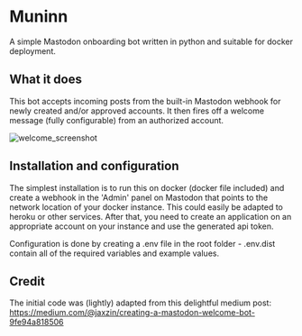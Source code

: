 # Muninn
A simple Mastodon onboarding bot written in python and suitable for docker deployment. 

## What it does

This bot accepts incoming posts from the built-in Mastodon webhook for newly created and/or approved accounts. It then fires off a welcome message (fully configurable) from an authorized account. 

![welcome_screenshot](https://user-images.githubusercontent.com/83498383/224165328-fac6de68-5f24-4877-b809-425095a2854b.png)



## Installation and configuration
The simplest installation is to run this on docker (docker file included) and create a webhook in the 'Admin' panel on Mastodon that points to the network location of your docker instance. This could easily be adapted to heroku or other services. After that, you need to create an application on an appropriate account on your instance and use the generated api token.

Configuration is done by creating a .env file in the root folder - .env.dist contain all of the required variables and example values.

## Credit
The initial code was (lightly) adapted from this delightful medium post: https://medium.com/@jaxzin/creating-a-mastodon-welcome-bot-9fe94a818506
